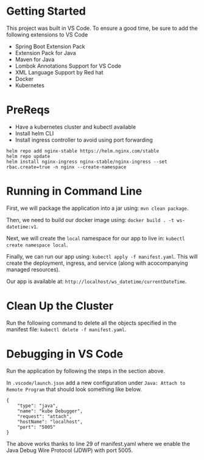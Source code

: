# Getting Started
This project was built in VS Code. To ensure a good time, be sure to add the following extensions to VS Code
* Spring Boot Extension Pack
* Extension Pack for Java
* Maven for Java
* Lombok Annotations Support for VS Code
* XML Language Support by Red hat
* Docker
* Kubernetes

# PreReqs
* Have a kubernetes cluster and kubectl available
* Install helm CLI 
* Install ingress controller to avoid using port forwarding

```
helm repo add nginx-stable https://helm.nginx.com/stable
helm repo update
helm install nginx-ingress nginx-stable/nginx-ingress --set rbac.create=true -n nginx --create-namespace
```

# Running in Command Line
First, we will package the application into a jar using: `mvn clean package`. 

Then, we need to build our docker image using: `docker build . -t ws-datetime:v1`.

Next, we will create the `local` namespace for our app to live in: `kubectl create namespace local`.

Finally, we can run our app using: `kubectl apply -f manifest.yaml`. This will create the deployment, ingress, and service (along with acocompanying managed resources). 

Our app is available at: `http://localhost/ws_datetime/currentDateTime`.

# Clean Up the Cluster
Run the following command to delete all the objects specified in the manifest file: `kubectl delete -f manifest.yaml`.

# Debugging in VS Code
Run the application by following the steps in the section above. 

In `.vscode/launch.json` add a new configuration under `Java: Attach to Remote Program` that should look something like below.
```
{
    "type": "java",
    "name": "kube Debugger",
    "request": "attach",
    "hostName": "localhost",
    "port": "5005"
}
```

The above works thanks to line 29 of manifest.yaml where we enable the Java Debug Wire Protocol (JDWP) with port 5005.